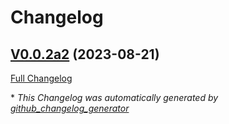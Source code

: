 # Changelog

## [V0.0.2a2](https://github.com/OpenVoiceOS/ovos-translate-server/tree/V0.0.2a2) (2023-08-21)

[Full Changelog](https://github.com/OpenVoiceOS/ovos-translate-server/compare/359a9ca0ca1b9e5b26fb90f7f8f49d15dd909dfb...V0.0.2a2)



\* *This Changelog was automatically generated by [github_changelog_generator](https://github.com/github-changelog-generator/github-changelog-generator)*
